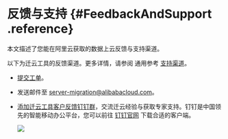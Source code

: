 # 反馈与支持 {#FeedbackAndSupport .reference}

本文描述了您能在阿里云获取的数据上云反馈与支持渠道。

以下为迁云工具的反馈渠道。更多详情，请参阅 通用参考 [支持渠道](../../../../../cn.zh-CN/通用参考/支持渠道.md#)。

-   [提交工单](https://selfservice.console.aliyun.com/ticket/createIndex.htm)。

-   发送邮件至 [server-migration@alibabacloud.com](mailto:server-migration@alibabacloud.com)。

-   [添加迁云工具客户反馈钉钉群](https://h5.dingtalk.com/invite-page/index.html?code=ca190154ff)，交流迁云经验与获取专家支持。钉钉是中国领先的智能移动办公平台，您可以前往 [钉钉官网](https://www.dingtalk.com/en) 下载合适的客户端。

    ![](http://static-aliyun-doc.oss-cn-hangzhou.aliyuncs.com/assets/img/9833/154148366113339_zh-CN.png)


